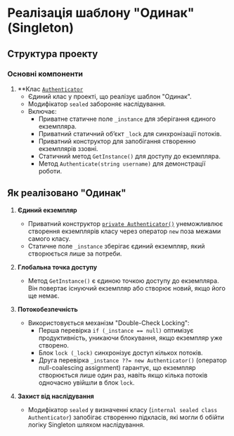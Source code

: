 ﻿# Реалізація шаблону "Одинак" (Singleton)

## Структура проекту

### Основні компоненти
1. **Клас [`Authenticator`](classes/Authenticator.cs)
   - Єдиний клас у проекті, що реалізує шаблон "Одинак".
   - Модифікатор `sealed` забороняє наслідування.
   - Включає:
     - Приватне статичне поле `_instance` для зберігання єдиного екземпляра.
     - Приватний статичний об’єкт `_lock` для синхронізації потоків.
     - Приватний конструктор для запобігання створенню екземплярів ззовні.
     - Статичний метод `GetInstance()` для доступу до екземпляра.
     - Метод `Authenticate(string username)` для демонстрації роботи.

## Як реалізовано "Одинак"
1. **Єдиний екземпляр**  
   - Приватний конструктор [`private Authenticator()`](classes/Authenticator.cs#L14) унеможливлює створення екземплярів класу через оператор `new` поза межами самого класу.
   - Статичне поле `_instance` зберігає єдиний екземпляр, який створюється лише за потреби.

2. **Глобальна точка доступу**  
   - Метод `GetInstance()` є єдиною точкою доступу до екземпляра. Він повертає існуючий екземпляр або створює новий, якщо його ще немає.

3. **Потокобезпечність**  
   - Використовується механізм "Double-Check Locking":
     - Перша перевірка `if (_instance == null)` оптимізує продуктивність, уникаючи блокування, якщо екземпляр уже створено.
     - Блок `lock (_lock)` синхронізує доступ кількох потоків.
     - Друга перевірка `_instance ??= new Authenticator()` (оператор null-coalescing assignment) гарантує, що екземпляр створюється лише один раз, навіть якщо кілька потоків одночасно увійшли в блок `lock`.

4. **Захист від наслідування**  
   - Модифікатор `sealed` у визначенні класу (`internal sealed class Authenticator`) запобігає створенню підкласів, які могли б обійти логіку Singleton шляхом наслідування.

